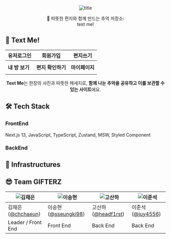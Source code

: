 

<center>

![title](https://velog.velcdn.com/images/sysh9498/post/6954dee8-bb2e-41b9-b269-05334bbf37c2/image.png) 

💌 따뜻한 편지와 함께 만드는 추억 저장소:<br/>
text me!
</center>

<center>


</center>

## 💌 Text Me! 
<center>

| 유저로그인| 회원가입| 편지쓰기|
| -------------- | --------------- | --------------- |
| |  |  |
| **내 방 보기** | **편지 확인하기** | **마이페이지** |
|  |  |  |

**Text Me**는 한장의 사진과 따뜻한 메세지로, **함께 나눈 추억을 공유하고 이를 보관할 수 있는 사이트**에요.

</center>

## 🛠 Tech Stack
### FrontEnd
Next.js 13, JavaScript, TypeScript, Zustand, MSW, Styled Component

### BackEnd

## 🔌 Infrastructures

## 😎 Team GIFTERZ

| ![김채은](https://user-images.githubusercontent.com/85024598/161661535-974fd170-5cb4-45d6-b878-13f2588827b9.png) | ![이승현](https://avatars.githubusercontent.com/u/79951703?v=4) |  ![고산하](https://avatars.githubusercontent.com/u/55884834?v=4) | ![이준석](https://user-images.githubusercontent.com/85024598/162609064-7b2b117c-7102-4dea-9a4d-e80519d703e4.png)|
|--------------------------------------------------------------------------------------------------------------|--------------------------------------------------------------|--------------------------------------------------------------------------------------------------------|---|
| 김채은([@chchaeun](https://github.com/chchaeun))                                                                | 이승현([@sseungki98](https://github.com/sseungki98))            | 고산하([@headf1rst](https://github.com/headf1rst)) |이준석([@juy4556](https://github.com/juy4556))|
| Leader / Front End                                                                                           | Front End                                                    | Back End                                                                                               |Back End|





